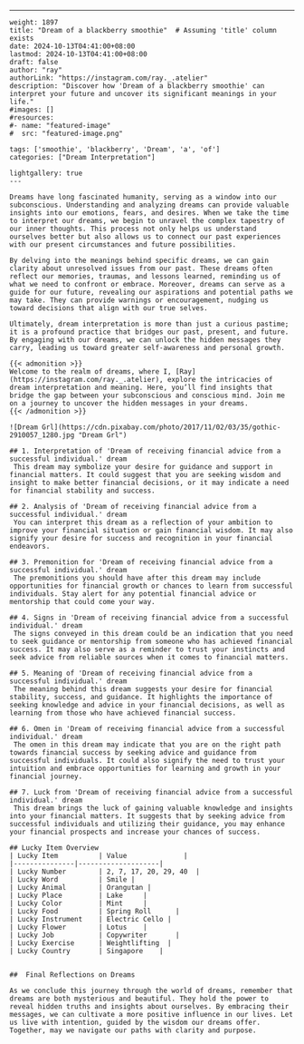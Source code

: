 ---
    weight: 1897
    title: "Dream of a blackberry smoothie"  # Assuming 'title' column exists
    date: 2024-10-13T04:41:00+08:00
    lastmod: 2024-10-13T04:41:00+08:00
    draft: false
    author: "ray"
    authorLink: "https://instagram.com/ray._.atelier"
    description: "Discover how 'Dream of a blackberry smoothie' can interpret your future and uncover its significant meanings in your life."
    #images: []
    #resources:
    #- name: "featured-image"
    #  src: "featured-image.png"
    
    tags: ['smoothie', 'blackberry', 'Dream', 'a', 'of']
    categories: ["Dream Interpretation"]
    
    lightgallery: true
    ---
    
    Dreams have long fascinated humanity, serving as a window into our subconscious. Understanding and analyzing dreams can provide valuable insights into our emotions, fears, and desires. When we take the time to interpret our dreams, we begin to unravel the complex tapestry of our inner thoughts. This process not only helps us understand ourselves better but also allows us to connect our past experiences with our present circumstances and future possibilities.
    
    By delving into the meanings behind specific dreams, we can gain clarity about unresolved issues from our past. These dreams often reflect our memories, traumas, and lessons learned, reminding us of what we need to confront or embrace. Moreover, dreams can serve as a guide for our future, revealing our aspirations and potential paths we may take. They can provide warnings or encouragement, nudging us toward decisions that align with our true selves.
    
    Ultimately, dream interpretation is more than just a curious pastime; it is a profound practice that bridges our past, present, and future. By engaging with our dreams, we can unlock the hidden messages they carry, leading us toward greater self-awareness and personal growth.
    
    {{< admonition >}}
    Welcome to the realm of dreams, where I, [Ray](https://instagram.com/ray._.atelier), explore the intricacies of dream interpretation and meaning. Here, you’ll find insights that bridge the gap between your subconscious and conscious mind. Join me on a journey to uncover the hidden messages in your dreams.
    {{< /admonition >}}
    
    ![Dream Grl](https://cdn.pixabay.com/photo/2017/11/02/03/35/gothic-2910057_1280.jpg "Dream Grl")
    
    ## 1. Interpretation of 'Dream of receiving financial advice from a successful individual.' dream
     This dream may symbolize your desire for guidance and support in financial matters. It could suggest that you are seeking wisdom and insight to make better financial decisions, or it may indicate a need for financial stability and success.
    
    ## 2. Analysis of 'Dream of receiving financial advice from a successful individual.' dream
     You can interpret this dream as a reflection of your ambition to improve your financial situation or gain financial wisdom. It may also signify your desire for success and recognition in your financial endeavors.
    
    ## 3. Premonition for 'Dream of receiving financial advice from a successful individual.' dream
     The premonitions you should have after this dream may include opportunities for financial growth or chances to learn from successful individuals. Stay alert for any potential financial advice or mentorship that could come your way.
    
    ## 4. Signs in 'Dream of receiving financial advice from a successful individual.' dream
     The signs conveyed in this dream could be an indication that you need to seek guidance or mentorship from someone who has achieved financial success. It may also serve as a reminder to trust your instincts and seek advice from reliable sources when it comes to financial matters.
    
    ## 5. Meaning of 'Dream of receiving financial advice from a successful individual.' dream
     The meaning behind this dream suggests your desire for financial stability, success, and guidance. It highlights the importance of seeking knowledge and advice in your financial decisions, as well as learning from those who have achieved financial success.
    
    ## 6. Omen in 'Dream of receiving financial advice from a successful individual.' dream
     The omen in this dream may indicate that you are on the right path towards financial success by seeking advice and guidance from successful individuals. It could also signify the need to trust your intuition and embrace opportunities for learning and growth in your financial journey.
    
    ## 7. Luck from 'Dream of receiving financial advice from a successful individual.' dream
     This dream brings the luck of gaining valuable knowledge and insights into your financial matters. It suggests that by seeking advice from successful individuals and utilizing their guidance, you may enhance your financial prospects and increase your chances of success.
    
    ## Lucky Item Overview
    | Lucky Item          | Value              |
    |---------------|--------------------|
    | Lucky Number        | 2, 7, 17, 20, 29, 40  |
    | Lucky Word          | Smile |
    | Lucky Animal        | Orangutan |
    | Lucky Place         | Lake     |
    | Lucky Color         | Mint     |
    | Lucky Food          | Spring Roll      |
    | Lucky Instrument    | Electric Cello |
    | Lucky Flower        | Lotus    |
    | Lucky Job           | Copywriter       |
    | Lucky Exercise      | Weightlifting  |
    | Lucky Country       | Singapore    |
    
    
    ##  Final Reflections on Dreams
    
    As we conclude this journey through the world of dreams, remember that dreams are both mysterious and beautiful. They hold the power to reveal hidden truths and insights about ourselves. By embracing their messages, we can cultivate a more positive influence in our lives. Let us live with intention, guided by the wisdom our dreams offer. Together, may we navigate our paths with clarity and purpose.
    